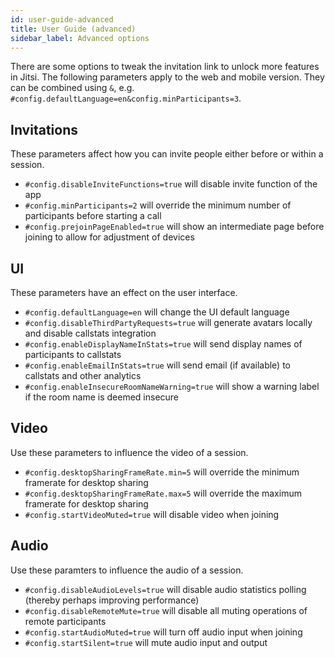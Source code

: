 ```yaml
---
id: user-guide-advanced
title: User Guide (advanced)
sidebar_label: Advanced options
---
```


There are some options to tweak the invitation link to unlock more features in
Jitsi. The following parameters apply to the web and mobile version.
They can be combined using `&`, e.g. `#config.defaultLanguage=en&config.minParticipants=3`.

<!--
  See also for implementation:
  https://github.com/jitsi/jitsi-meet/blob/b0188a71841c966122c3cce8c7023b7de8e32a82/config.js
  https://github.com/jitsi/jitsi-meet/blob/b0188a71841c966122c3cce8c7023b7de8e32a82/react/features/base/config/configWhitelist.js
  https://github.com/jitsi/jitsi-meet/blob/b0188a71841c966122c3cce8c7023b7de8e32a82/react/features/base/config/functions.any.js#L70
-->

## Invitations

These parameters affect how you can invite people either before or within a session.

* `#config.disableInviteFunctions=true` will disable invite function of the app
* `#config.minParticipants=2` will override the minimum number of participants before starting a call
* `#config.prejoinPageEnabled=true` will show an intermediate page before joining to allow for adjustment of devices

## UI

These parameters have an effect on the user interface.

* `#config.defaultLanguage=en` will change the UI default language
* `#config.disableThirdPartyRequests=true` will generate avatars locally and disable callstats integration
* `#config.enableDisplayNameInStats=true` will send display names of participants to callstats
* `#config.enableEmailInStats=true` will send email (if available) to callstats and other analytics
* `#config.enableInsecureRoomNameWarning=true` will show a warning label if the room name is deemed insecure

## Video

Use these parameters to influence the video of a session.

* `#config.desktopSharingFrameRate.min=5` will override the minimum framerate for desktop sharing
* `#config.desktopSharingFrameRate.max=5` will override the maximum framerate for desktop sharing
* `#config.startVideoMuted=true` will disable video when joining

## Audio

Use these paramters to influence the audio of a session.

* `#config.disableAudioLevels=true` will disable audio statistics polling (thereby perhaps improving performance)
* `#config.disableRemoteMute=true` will disable all muting operations of remote participants
* `#config.startAudioMuted=true` will turn off audio input when joining
* `#config.startSilent=true` will mute audio input and output

